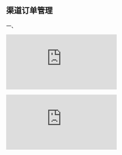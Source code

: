 ## 渠道订单管理



一、

![bbc整体流程图.png](https://help.open.kingdee.com/dokuwiki/lib/exe/fetch.php?cache=&w=900&h=899&tok=309f73&media=cloud:crm:bbc%E6%95%B4%E4%BD%93%E6%B5%81%E7%A8%8B%E5%9B%BE.png)

![bbc商城门户登录流程.png](https://help.open.kingdee.com/dokuwiki/lib/exe/fetch.php?cache=&w=741&h=700&tok=a07c4b&media=cloud:crm:bbc%E5%95%86%E5%9F%8E%E9%97%A8%E6%88%B7%E7%99%BB%E5%BD%95%E6%B5%81%E7%A8%8B.png)











